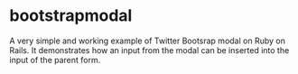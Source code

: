bootstrapmodal
==============

A very simple and working example of Twitter Bootsrap modal on Ruby on Rails. 
It demonstrates how an input from the modal can be inserted into the input of the parent form.
